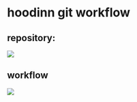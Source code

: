 # hoodinn git workflow


## repository:
![](http://gitlab.hd.com/qinx/git-workflow/raw/master/git-workflow/repository.png)

## workflow
![](http://gitlab.hd.com/qinx/git-workflow/raw/master/git-workflow/git-workflow.png)